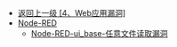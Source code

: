 - [返回上一级 [4、Web应用漏洞]](/4、Web应用漏洞)
- [Node-RED](/4、Web应用漏洞/Node-RED/)
  - [Node-RED-ui_base-任意文件读取漏洞](/4、Web应用漏洞/Node-RED/Node-RED-ui_base-任意文件读取漏洞.md)
